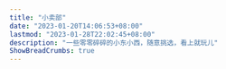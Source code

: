 ```yaml
---
title: "小卖部"
date: "2023-01-20T14:06:53+08:00"
lastmod: "2023-01-28T22:02:45+08:00"
description: "一些零零碎碎的小东小西，随意挑选，看上就玩儿"
ShowBreadCrumbs: true
---
```


